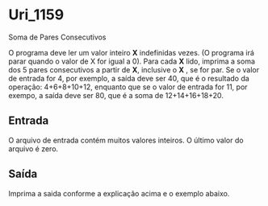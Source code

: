 # Uri_1159
Soma de Pares Consecutivos

O programa deve ler um valor inteiro **X** indefinidas vezes. (O programa irá parar quando o valor de X for igual a 0). Para cada **X** lido, imprima a soma dos 5 pares consecutivos a partir de **X**, inclusive o **X** , se for par. Se o valor de entrada for 4, por exemplo, a saída deve ser 40, que é o resultado da operação: 4+6+8+10+12, enquanto que se o valor de entrada for 11, por exempo, a saída deve ser 80, que é a soma de 12+14+16+18+20.

## Entrada

O arquivo de entrada contém muitos valores inteiros. O último valor do arquivo é zero.

## Saída

Imprima a saida conforme a explicação acima e o exemplo abaixo.
